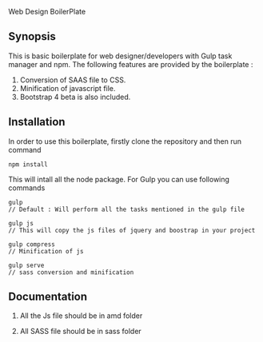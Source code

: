 Web Design BoilerPlate

Synopsis
------------------------

This is basic boilerplate for web designer/developers with Gulp task manager and npm. The following
features are provided by the boilerplate :

1. Conversion of SAAS file to CSS.
2. Minification of javascript file.
3. Bootstrap 4 beta is also included.

Installation
------------------------

In order to use this boilerplate, firstly clone the repository and then run command

	npm install

This will intall all the node package. For Gulp you can use following commands
   
    gulp    
    // Default : Will perform all the tasks mentioned in the gulp file

    gulp js
    // This will copy the js files of jquery and boostrap in your project

    gulp compress
    // Minification of js

    gulp serve
    // sass conversion and minification


Documentation
-------------------------

1. All the Js file should be in amd folder

2. All SASS file should be in sass folder



